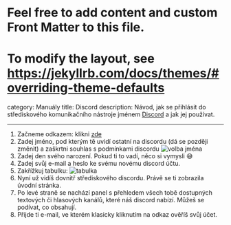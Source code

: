 
# Feel free to add content and custom Front Matter to this file.
# To modify the layout, see https://jekyllrb.com/docs/themes/#overriding-theme-defaults


category: Manuály
title: Discord
description: Návod, jak se přihlásit do střediskového komunikačního nástroje jménem [Discord](https://discord.com/) a jak jej používat.

---

 1. Začneme odkazem: klikni [zde](https://discord.gg/DFNyPvFENM)
 2. Zadej jméno, pod kterým tě uvidí ostatní na discordu (dá se později změnit) a zaškrtni souhlas s podmínkami discordu
![volba jména](https://raw.githubusercontent.com/perun-litvinov/perun-litvinov.github.io/main/assets/accountcr.png)
 3. Zadej den svého narození. Pokud ti to vadí, něco si vymysli 😅
 4. Zadej svůj e-mail a heslo ke svému novému discord účtu.
 6. Zakřížkuj tabulku:
![tabulka](https://raw.githubusercontent.com/perun-litvinov/perun-litvinov.github.io/main/assets/closetab.png)
 6. Nyní už vidíš dovnitř střediskového discordu. Právě se ti zobrazila úvodní stránka.
 7. Po levé straně se nachází panel s přehledem všech tobě dostupných textových či hlasových kanálů, které náš discord nabízí. Můžeš se podívat, co obsahují.
 8. Přijde ti e-mail, ve kterém klasicky kliknutím na odkaz ověříš svůj účet.
